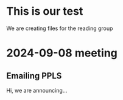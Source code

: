 # This is our test
We are creating files for the reading group

# 2024-09-08 meeting
## Emailing PPLS 
 Hi, we are announcing...



